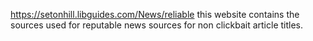 https://setonhill.libguides.com/News/reliable this website contains the sources used for reputable news sources for non clickbait article titles.

